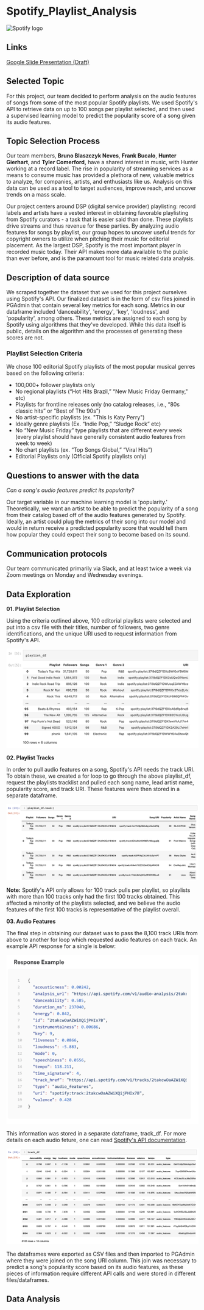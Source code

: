 # Spotify_Playlist_Analysis

![Spotify logo](https://storage.googleapis.com/pr-newsroom-wp/1/2018/11/Spotify_Logo_CMYK_Green.png)

## Links

[Google Slide Presentation (Draft)](https://docs.google.com/presentation/d/1ixixDgI3AXCSs7oHHZay8Znu-JMH7h9iGQ141RH3gZw/edit#slide=id.p)

## Selected Topic 
For this project, our team decided to perform analysis on the audio features of songs from some of the most popular Spotify playlists. We used Spotify's API to retrieve data on up to 100 songs per playlist selected, and then used a supervised learning model to predict the popularity score of a song given its audio features.

## Topic Selection Process
Our team members, **Bruno Blaszczyk Neves**, **Frank Bucalo**, **Hunter Gierhart**, and **Tyler Comerford,** have a shared interest in music, with Hunter working at a record label. The rise in popularity of streaming services as a means to consume music has provided a plethora of new, valuable metrics to analyze, for companies, artists, and enthusiasts like us. Analysis on this data can be used as a tool to target audiences, improve reach, and uncover trends on a mass scale.

Our project centers around DSP (digital service provider) playlisting: record labels and artists have a vested interest in obtaining favorable playlisting from Spotify curators - a task that is easier said than done. These playlists drive streams and thus revenue for these parties. By analyzing audio features for songs by playlist, our group hopes to uncover useful trends for copyright owners to utilize when pitching their music for editorial placement. As the largest DSP, Spotify is the most important player in recorded music today. Their API makes more data available to the public than ever before, and is the paramount tool for music related data analysis.

## Description of data source
We scraped together the dataset that we used for this project ourselves using Spotify's API. Our finalized dataset is in the form of csv files joined in PGAdmin that contain several key metrics for each song. Metrics in our dataframe included 'danceability', 'energy', 'key', 'loudness', and 'popularity', among others. These metrics are assigned to each song by Spotify using algorithms that they've developed. While this data itself is public, details on the algorithm and the processes of generating these scores are not.

### Playlist Selection Criteria

We chose 100 editorial Spotify playlists of the most popular musical genres based on the following criteria:

* 100,000+ follower playlists only
* No regional playlists (“Hot Hits Brazil,” “New Music Friday Germany," etc)
* Playlists for frontline releases only (no catalog releases, i.e., “80s classic hits” or “Best of The 90s”)
* No artist-specific playlists (ex. "This Is Katy Perry")
* Ideally genre playlists (Ex. “Indie Pop,” “Sludge Rock” etc)
* No “New Music Friday” type playlists that are different every week (every playlist should have generally consistent audio features from week to week)
* No chart playlists (ex. “Top Songs Global,” “Viral Hits”)
* Editorial Playlists only (Official Spotify playlists only)

## Questions to answer with the data 
*Can a song's audio features predict its popularity?*

Our target variable in our machine learning model is 'popularity.' Theoretically, we want an artist to be able to predict the popularity of a song from their catalog based off of the audio features generated by Spotify. Ideally, an artist could plug the metrics of their song into our model and would in return receive a predicted popularity score that would tell them how popular they could expect their song to become based on its sound.

## Communication protocols
Our team communicated primarily via Slack, and at least twice a week via Zoom meetings on Monday and Wednesday evenings.

## Data Exploration
**01. Playlist Selection**

Using the criteria outlined above, 100 editorial playlists were selected and put into a csv file with their titles, number of followers, two genre identifications, and the unique URI used to request information from Spotify's API.

![playlist_df](https://github.com/bbneves/Spotify_Playlist_Analysis/blob/hunter/playlist_df.png)

**02. Playlist Tracks**

In order to pull audio features on a song, Spotify's API needs the track URI. To obtain these, we created a for loop to go through the above playlist_df, request the playlists tracklist and pulled each song name, lead artist name, popularity score, and track URI. These features were then stored in a separate dataframe. 

![playlisty_df2](https://github.com/bbneves/Spotify_Playlist_Analysis/blob/hunter/playlist_df2.png)

**Note:** Spotify's API only allows for 100 track pulls per playlist, so playlists with more than 100 tracks only had the first 100 tracks obtained. This affected a minority of the playlists selected, and we believe the audio features of the first 100 tracks is representative of the playlist overall.

**03. Audio Features**

The final step in obtaining our dataset was to pass the 8,100 track URIs from above to another for loop which requested audio features on each track. An example API response for a single is below:

![api_response](https://github.com/bbneves/Spotify_Playlist_Analysis/blob/hunter/api_response.png)

This information was stored in a separate dataframe, track_df. For more details on each audio feture, one can read [Spotify's API documentation](https://developer.spotify.com/documentation/web-api/reference/#/operations/get-audio-features).

![track_df](https://github.com/bbneves/Spotify_Playlist_Analysis/blob/hunter/track_df.png)

The dataframes were exported as CSV files and then imported to PGAdmin where they were joined on the song URI column. This join was necessary to predict a song's popularity score based on its audio features, as these pieces of information require different API calls and were stored in different files/dataframes.

## Data Analysis


